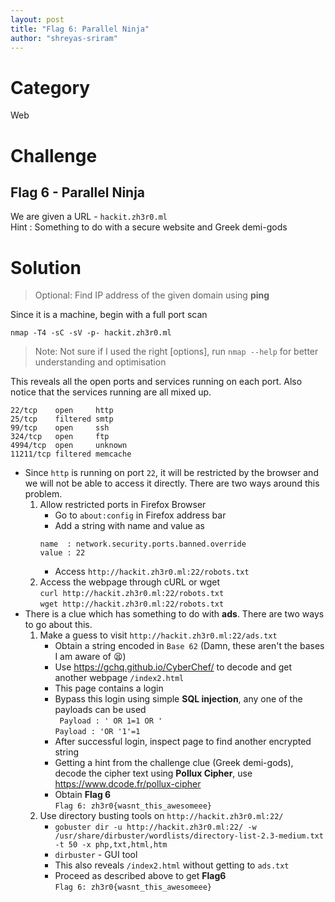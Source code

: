 ```yaml
---
layout: post
title: "Flag 6: Parallel Ninja"
author: "shreyas-sriram"
---
```


# Category
Web

# Challenge
## Flag 6 - Parallel Ninja
We are given a URL - ``` hackit.zh3r0.ml ```\
Hint : Something to do with a secure website and Greek demi-gods

# Solution

> Optional: Find IP address of the given domain using **ping**

Since it is a machine, begin with a full port scan

``` nmap -T4 -sC -sV -p- hackit.zh3r0.ml ```

> Note: Not sure if I used the right [options], run ``` nmap --help ``` for better understanding and optimisation

This reveals all the open ports and services running on each port. Also notice that the services running are all mixed up.

```
22/tcp    open     http
25/tcp    filtered smtp
99/tcp    open     ssh
324/tcp   open     ftp
4994/tcp  open     unknown
11211/tcp filtered memcache
```

* Since ``` http ``` is running on port ``` 22 ```, it will be restricted by the browser and we will not be able to access it directly. There are two ways around this problem.
	1. Allow restricted ports in Firefox Browser
		* Go to ``` about:config ``` in Firefox address bar
		* Add a string with name and value as
		```
		name  : network.security.ports.banned.override
		value : 22
		```
		* Access ``` http://hackit.zh3r0.ml:22/robots.txt ```
	2. Access the webpage through cURL or wget\
	``` curl http://hackit.zh3r0.ml:22/robots.txt ```\
	``` wget http://hackit.zh3r0.ml:22/robots.txt ```
* There is a clue which has something to do with **ads**. There are two ways to go about this.
	1. Make a guess to visit ``` http://hackit.zh3r0.ml:22/ads.txt ```
		* Obtain a string encoded in ``` Base 62 ``` (Damn, these aren't the bases I am aware of :tired_face:)
		* Use https://gchq.github.io/CyberChef/ to decode and get another webpage ``` /index2.html ```
		* This page contains a login
		* Bypass this login using simple **SQL injection**, any one of the payloads can be used\
		``` Payload : ' OR 1=1 OR '```\
		``` Payload : 'OR '1'=1 ```
		* After successful login, inspect page to find another encrypted string
		* Getting a hint from the challenge clue (Greek demi-gods), decode the cipher text using **Pollux Cipher**, use https://www.dcode.fr/pollux-cipher
		* Obtain **Flag 6**\
		``` Flag 6: zh3r0{wasnt_this_awesomeee} ```
	2. Use directory busting tools on ``` http://hackit.zh3r0.ml:22/ ```
		* ``` gobuster dir -u http://hackit.zh3r0.ml:22/ -w /usr/share/dirbuster/wordlists/directory-list-2.3-medium.txt -t 50 -x php,txt,html,htm ```
		* ``` dirbuster ``` - GUI tool
		* This also reveals ``` /index2.html ``` without getting to ``` ads.txt ```
		* Proceed as described above to get **Flag6**\
		``` Flag 6: zh3r0{wasnt_this_awesomeee} ```
